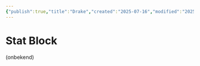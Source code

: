 ```yaml
---
{"publish":true,"title":"Drake","created":"2025-07-16","modified":"2025-07-21T17:03:45.074+02:00","published":"2025-07-16","cssclasses":""}
---
```


# Stat Block
(onbekend)

